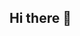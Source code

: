 ## Hi there 👋

<!--
**alan002/alan002** is a ✨ _special_ ✨ repository because its `README.md` (this file) appears on your GitHub profile.

Ola, 👋 
🎓 Estudante de Tecnologia com foco em Desenvolvimento e Ciência de Dados Sou estudante de Tecnologia da Informação, com interesse e dedicação nas áreas de desenvolvimento de sistemas web e ciência de dados. Tenho experiência com linguagens como Python, JavaScript e SQL, além de conhecimentos em bibliotecas e frameworks voltados à análise de dados, como Pandas, IA e Machine Learning, Emgemharia de prompts. Busco aplicar a tecnologia para resolver problemas reais, desenvolvendo soluções eficientes e baseadas em dados. Estou sempre em busca de aprendizado contínuo, projetos práticos e oportunidades de crescimento na área de tecnologia.

-->
